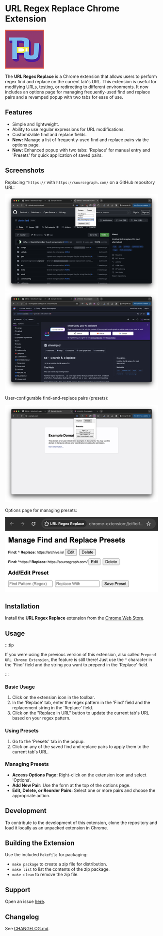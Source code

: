 # URL Regex Replace Chrome Extension

![URL Regex Replace Icon](icons/icon.png)

The **URL Regex Replace** is a Chrome extension that allows users to perform regex find and replace on the current tab's URL. This extension is useful for modifying URLs, testing, or redirecting to different environments. It now includes an options page for managing frequently-used find and replace pairs and a revamped popup with two tabs for ease of use.

## Features

- Simple and lightweight.
- Ability to use regular expressions for URL modifications.
- Customizable find and replace fields.
- **New:** Manage a list of frequently-used find and replace pairs via the options page.
- **New:** Enhanced popup with two tabs: 'Replace' for manual entry and 'Presets' for quick application of saved pairs.

## Screenshots

Replacing `^https://` with `https://sourcegraph.com/` on a GitHub repository URL:

![Replace Tab](screenshots/replace-1.png)
![Replace Tab](screenshots/replace-2.png)

User-configurable find-and-replace pairs (presets):

![Presets Tab](screenshots/presets.png)

Options page for managing presets:

![Options Page](screenshots/options.png)

## Installation

<!-- > [!NOTE] -->
<!-- > The store link below is outdated - will update when the review passes. -->

Install the **URL Regex Replace** extension from the [Chrome Web Store](https://chromewebstore.google.com/detail/url-regex-replace/nkohlbebkognioabnnjchnchdapolofb).

## Usage

:::tip

If you were using the previous version of this extension, also called `Prepend URL Chrome Extension`, the feature is still there! Just use the `^` character in the 'Find' field and the string you want to prepend in the 'Replace' field.

:::

### Basic Usage
1. Click on the extension icon in the toolbar.
2. In the 'Replace' tab, enter the regex pattern in the 'Find' field and the replacement string in the 'Replace' field.
3. Click on the "Replace in URL" button to update the current tab's URL based on your regex pattern.

### Using Presets
1. Go to the 'Presets' tab in the popup.
2. Click on any of the saved find and replace pairs to apply them to the current tab's URL.

### Managing Presets
- **Access Options Page:** Right-click on the extension icon and select 'Options'.
- **Add New Pair:** Use the form at the top of the options page.
- **Edit, Delete, or Reorder Pairs:** Select one or more pairs and choose the appropriate action.

## Development

To contribute to the development of this extension, clone the repository and load it locally as an unpacked extension in Chrome.

## Building the Extension

Use the included `Makefile` for packaging:

- `make package` to create a zip file for distribution.
- `make list` to list the contents of the zip package.
- `make clean` to remove the zip file.

## Support

Open an issue [here](https://github.com/tddschn/url-regex-replace-chrome-extension/issues/new).

## Changelog

See [CHANGELOG.md](CHANGELOG.md).